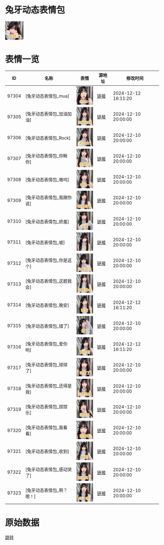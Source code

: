 # 兔牙动态表情包

<img src="./cover.png" height="60" alt="cover" />

# 表情一览

|ID|名称|表情|源地址|修改时间|
|----|----|----|----|----|
|97304|[兔牙动态表情包_mua]|<img src="./pic/097304_%5B兔牙动态表情包_mua%5D.gif" height="60" alt="mua"/>|[链接](https://i0.hdslb.com/bfs/garb/2a4bec40ee1050d42a61e471671b9de2f726f313.gif)|2024-12-12 16:11:20|
|97305|[兔牙动态表情包_加油加油]|<img src="./pic/097305_%5B兔牙动态表情包_加油加油%5D.gif" height="60" alt="加油加油"/>|[链接](https://i0.hdslb.com/bfs/garb/01839f82c856f5b1e670e0dbe6788194c1d55d25.gif)|2024-12-10 20:00:00|
|97306|[兔牙动态表情包_Rock]|<img src="./pic/097306_%5B兔牙动态表情包_Rock%5D.gif" height="60" alt="Rock"/>|[链接](https://i0.hdslb.com/bfs/garb/407a565f0be2180e7ad6b4cddcf1a49b792a072c.gif)|2024-12-10 20:00:00|
|97307|[兔牙动态表情包_你瞅你]|<img src="./pic/097307_%5B兔牙动态表情包_你瞅你%5D.gif" height="60" alt="你瞅你"/>|[链接](https://i0.hdslb.com/bfs/garb/b9d0fa2fe5281da8c04c6b352e6ca33c171490d7.gif)|2024-12-10 20:00:00|
|97308|[兔牙动态表情包_嗷呜]|<img src="./pic/097308_%5B兔牙动态表情包_嗷呜%5D.gif" height="60" alt="嗷呜"/>|[链接](https://i0.hdslb.com/bfs/garb/844a8a450962659951dfb7d3b4b6470bc0610e12.gif)|2024-12-10 20:00:00|
|97309|[兔牙动态表情包_我跟你说]|<img src="./pic/097309_%5B兔牙动态表情包_我跟你说%5D.gif" height="60" alt="我跟你说"/>|[链接](https://i0.hdslb.com/bfs/garb/c28296c2d65015087b445674bf702265e8cdbf38.gif)|2024-12-10 20:00:00|
|97310|[兔牙动态表情包_娇羞]|<img src="./pic/097310_%5B兔牙动态表情包_娇羞%5D.gif" height="60" alt="娇羞"/>|[链接](https://i0.hdslb.com/bfs/garb/a4e9471633af6057da05416ad32664c669157d2e.gif)|2024-12-10 20:00:00|
|97311|[兔牙动态表情包_嘘]|<img src="./pic/097311_%5B兔牙动态表情包_嘘%5D.gif" height="60" alt="嘘"/>|[链接](https://i0.hdslb.com/bfs/garb/ac3861a2efe3b40fba3d2d5759c3f02792074730.gif)|2024-12-10 20:00:00|
|97312|[兔牙动态表情包_你是这个]|<img src="./pic/097312_%5B兔牙动态表情包_你是这个%5D.gif" height="60" alt="你是这个"/>|[链接](https://i0.hdslb.com/bfs/garb/7998ebcd9da1488b209a5fcdb40d77af1b012cac.gif)|2024-12-10 20:00:00|
|97313|[兔牙动态表情包_这题我会]|<img src="./pic/097313_%5B兔牙动态表情包_这题我会%5D.gif" height="60" alt="这题我会"/>|[链接](https://i0.hdslb.com/bfs/garb/b6e126098479b044103be22cf79109e8cf434c13.gif)|2024-12-10 20:00:00|
|97314|[兔牙动态表情包_晚安]|<img src="./pic/097314_%5B兔牙动态表情包_晚安%5D.gif" height="60" alt="晚安"/>|[链接](https://i0.hdslb.com/bfs/garb/6f33e8a920ee7c81a34f23b014f76c1f48c2e31a.gif)|2024-12-12 16:11:20|
|97315|[兔牙动态表情包_错了]|<img src="./pic/097315_%5B兔牙动态表情包_错了%5D.gif" height="60" alt="错了"/>|[链接](https://i0.hdslb.com/bfs/garb/0f27be4fd2c226150db2def6ec3e4c479a073243.gif)|2024-12-10 20:00:00|
|97316|[兔牙动态表情包_爱你哟]|<img src="./pic/097316_%5B兔牙动态表情包_爱你哟%5D.gif" height="60" alt="爱你哟"/>|[链接](https://i0.hdslb.com/bfs/garb/3eba3590ab492619619fb8a93cfb7862c3260103.gif)|2024-12-12 16:11:20|
|97317|[兔牙动态表情包_球球了]|<img src="./pic/097317_%5B兔牙动态表情包_球球了%5D.gif" height="60" alt="球球了"/>|[链接](https://i0.hdslb.com/bfs/garb/b244836512504a2e314de7c997ff685580bbf7f4.gif)|2024-12-10 20:00:00|
|97318|[兔牙动态表情包_还得是我]|<img src="./pic/097318_%5B兔牙动态表情包_还得是我%5D.gif" height="60" alt="还得是我"/>|[链接](https://i0.hdslb.com/bfs/garb/3149472e3ee16d6c58f6c7c130464cff428db859.gif)|2024-12-10 20:00:00|
|97319|[兔牙动态表情包_捏捏乐]|<img src="./pic/097319_%5B兔牙动态表情包_捏捏乐%5D.gif" height="60" alt="捏捏乐"/>|[链接](https://i0.hdslb.com/bfs/garb/1b4ef6a70230a2e2813ffd3bc7561323d6df9c7e.gif)|2024-12-10 20:00:00|
|97320|[兔牙动态表情包_我看看]|<img src="./pic/097320_%5B兔牙动态表情包_我看看%5D.gif" height="60" alt="我看看"/>|[链接](https://i0.hdslb.com/bfs/garb/5c85395ed692fafcd9080054c75a646286ff11d7.gif)|2024-12-10 20:00:00|
|97321|[兔牙动态表情包_收到]|<img src="./pic/097321_%5B兔牙动态表情包_收到%5D.gif" height="60" alt="收到"/>|[链接](https://i0.hdslb.com/bfs/garb/10d7a332ee4711d06897bbce7fcb11e99b19a46b.gif)|2024-12-10 20:00:00|
|97322|[兔牙动态表情包_感动哭了]|<img src="./pic/097322_%5B兔牙动态表情包_感动哭了%5D.gif" height="60" alt="感动哭了"/>|[链接](https://i0.hdslb.com/bfs/garb/55529023eb9396d580d7e7dd1ffcbd0926742dc2.gif)|2024-12-10 20:00:00|
|97323|[兔牙动态表情包_啊？嗯！]|<img src="./pic/097323_%5B兔牙动态表情包_啊？嗯！%5D.gif" height="60" alt="啊？嗯！"/>|[链接](https://i0.hdslb.com/bfs/garb/c2041ceb3adccfaaee75721cdf1a8f13d069f705.gif)|2024-12-10 20:00:00|

# 原始数据

[跳转](./raw.json)

